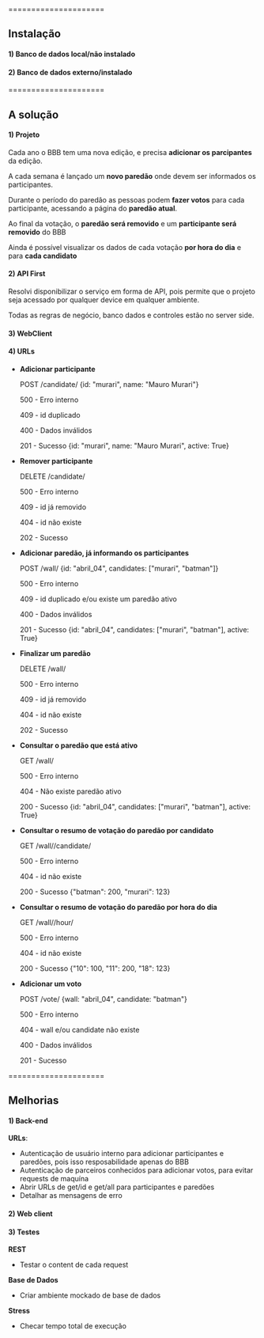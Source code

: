 =====================
## Instalação

#### 1) Banco de dados local/não instalado

#### 2) Banco de dados externo/instalado

=====================
## A solução

#### 1) Projeto
Cada ano o BBB tem uma nova edição, e precisa **adicionar os parcipantes** da edição.

A cada semana é lançado um **novo paredão** onde devem ser informados os participantes.

Durante o período do paredão as pessoas podem **fazer votos** para cada participante, acessando a página do **paredão atual**.

Ao final da votação, o **paredão será removido** e um **participante será removido** do BBB

Ainda é possível visualizar os dados de cada votação **por hora do dia** e para **cada candidato**


#### 2) API First
Resolvi disponibilizar o serviço em forma de API, pois permite que o projeto seja acessado por qualquer device em qualquer ambiente.

Todas as regras de negócio, banco dados e controles estão no server side.


#### 3) WebClient


#### 4) URLs
-  **Adicionar participante**

    POST /candidate/ {id: "murari", name: "Mauro Murari"}

    500 - Erro interno

    409 - id duplicado

    400 - Dados inválidos

    201 - Sucesso {id: "murari", name: "Mauro Murari", active: True}


-  **Remover participante**

    DELETE /candidate/<id>

    500 - Erro interno

    409 - id já removido

    404 - id não existe

    202 - Sucesso

-  **Adicionar paredão, já informando os participantes**

    POST /wall/ {id: "abril_04", candidates: ["murari", "batman"]}

    500 - Erro interno

    409 - id duplicado e/ou existe um paredão ativo

    400 - Dados inválidos

    201 - Sucesso {id: "abril_04", candidates: ["murari", "batman"], active: True}

-  **Finalizar um paredão**

    DELETE /wall/<id>

    500 - Erro interno

    409 - id já removido

    404 - id não existe

    202 - Sucesso

-  **Consultar o paredão que está ativo**

    GET /wall/

    500 - Erro interno

    404 - Não existe paredão ativo

    200 - Sucesso {id: "abril_04", candidates: ["murari", "batman"], active: True}

-  **Consultar o resumo de votação do paredão por candidato**

    GET /wall/<id>/candidate/

    500 - Erro interno

    404 - id não existe

    200 - Sucesso {"batman": 200, "murari": 123}

-  **Consultar o resumo de votação do paredão por hora do dia**

    GET /wall/<id>/hour/

    500 - Erro interno

    404 - id não existe

    200 - Sucesso {"10": 100, "11": 200, "18": 123}

-  **Adicionar um voto**

    POST /vote/ {wall: "abril_04", candidate: "batman"}

    500 - Erro interno

    404 - wall e/ou candidate não existe

    400 - Dados inválidos

    201 - Sucesso


=====================
## Melhorias


#### 1) Back-end
**URLs**:
- Autenticação de usuário interno para adicionar participantes e paredões, pois isso resposabilidade apenas do BBB
- Autenticação de parceiros conhecidos para adicionar votos, para evitar requests de maquína
- Abrir URLs de get/id e get/all para participantes e paredões
- Detalhar as mensagens de erro


#### 2) Web client


#### 3) Testes
**REST**
- Testar o content de cada request

**Base de Dados**
- Criar ambiente mockado de base de dados

**Stress**
- Checar tempo total de execução